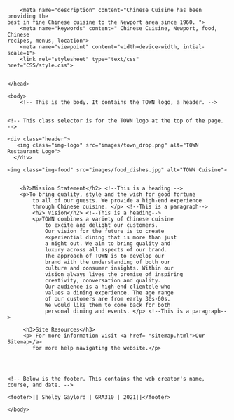 
<html>
    <head>
    <meta charset="utf-8">
        
        <meta name="description" content="Chinese Cuisine has been providing the 
    best in fine Chinese cuisine to the Newport area since 1960. ">
        <meta name="keywords" content=" Chinese Cuisine, Newport, food, Chinese
    recipes, menus, location">
        <meta name="viewpoint" content="width=device-width, intial-scale=1">
        <link rel="stylesheet" type="text/css"
    href="CSS/style.css">
           

    </head>
    
    <body>
        <!-- This is the body. It contains the TOWN logo, a header. -->
    
    
    <!-- This class selector is for the TOWN logo at the top of the page. -->
    
    <div class="header">
       <img class="img-logo" src="images/town_drop.png" alt="TOWN Restaurant Logo">
      </div>

    <img class="img-food" src="images/food_dishes.jpg" alt="TOWN Cuisine">
        
        
        <h2>Mission Statement</h2> <!--This is a heading -->
        <p>To bring quality, style and the wish for good fortune
            to all of our guests. We provide a high-end experience
            through Chinese cuisine. </p> <!--This is a paragraph-->
            <h2> Vision</h2> <!--This is a heading-->
            <p>TOWN combines a variety of Chinese cuisine 
                to excite and delight our customers. 
                Our vision for the future is to create 
                experiential dining that is more than just 
                a night out. We aim to bring quality and 
                luxury across all aspects of our brand.
                The approach of TOWN is to develop our 
                brand with the understanding of both our 
                culture and consumer insights. Within our 
                vision always lives the promise of inspiring 
                creativity, conversation and quality. 
                Our audience is a high-end clientele who 
                values a dining experience. The age range 
                of our customers are from early 30s-60s. 
                We would like them to come back for both 
                personal dining and events. </p> <!--This is a paragraph-->

         <h3>Site Resources</h3>
         <p> For more information visit <a href= "sitemap.html">Our Sitemap</a> 
            for more help navigating the website.</p>


    
    
    <!-- Below is the footer. This contains the web creator's name, course, and date. -->
        
    <footer>|| Shelby Gaylord | GRA310 | 2021||</footer>
        
    </body>

</html>
